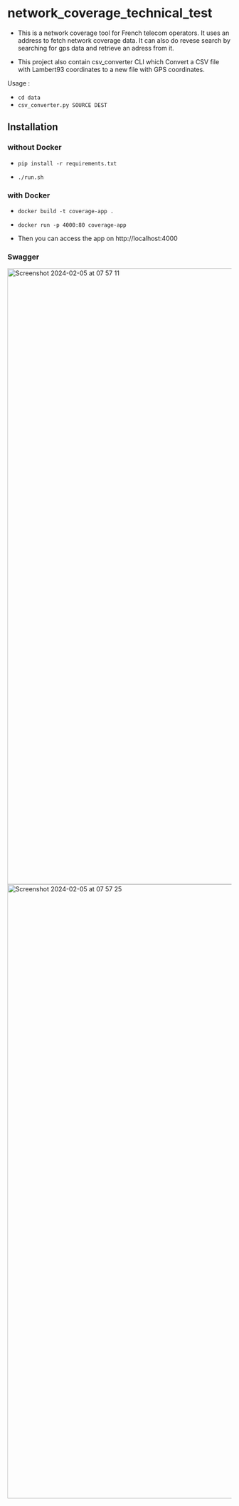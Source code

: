 # network_coverage_technical_test

- This is a network coverage tool for French telecom operators. It uses an address to fetch network coverage data. 
It can also do revese search by searching for gps data and retrieve an adress from it.

- This project also contain csv_converter CLI which  Convert a CSV file with Lambert93 coordinates to a new file with GPS coordinates.    

Usage :                                                      
  - ```cd data```
  - ```csv_converter.py SOURCE DEST   ```

## Installation
### without Docker
  
- ```pip install -r requirements.txt```

- ```./run.sh```

### with Docker
- ```docker build -t coverage-app .```
- ```docker run -p 4000:80 coverage-app ```

- Then you can access the app on http://localhost:4000


### Swagger 

<img width="1382" alt="Screenshot 2024-02-05 at 07 57 11" src="https://github.com/mpruvot/network_coverage_technical_test/assets/132161864/ee4d558b-45b2-4ccb-8b47-22831290cac0">

<img width="1378" alt="Screenshot 2024-02-05 at 07 57 25" src="https://github.com/mpruvot/network_coverage_technical_test/assets/132161864/d0974875-d4da-4f67-9c17-2ca83254de7a">


